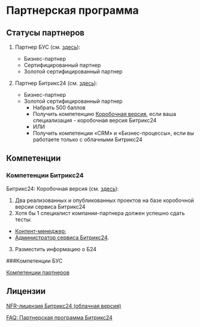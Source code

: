 # Партнерская программа

## Статусы партнеров

1. Партнер БУС (см. [здесь](https://partners.1c-bitrix.ru/sales/certification/)):
   - Бизнес-партнер
   - Сертифицированный партнер
   - Золотой сертифицированный партнер

2. Партнер Битрикс24 (см. [здесь](https://partners24.1c-bitrix.ru/program/status/#gold)):
   - Бизнес-партнер
   - Золотой сертифицированный партнер
     - Набрать 500 баллов
     - Получить компетенцию [Коробочная версия](https://partners24.1c-bitrix.ru/program/competence/cp.php), если ваша специализация - коробочная версия Битрикс24
     - ИЛИ
     - Получить компетенции «CRM» и «Бизнес-процессы», если вы работаете только с облачными Битрикс24

## Компетенции

### Компетенции Битрикс24

Битрикс24: Коробочная версия (см. [здесь](https://partners24.1c-bitrix.ru/program/competence/)):
 1. Два реализованных и опубликованных проектов на базе коробочной версии сервиса Битрикс24
 2. Хотя бы 1 специалист компании-партнера должен успешно сдать тесты:
   - [Контент-менеджер](http://dev.1c-bitrix.ru/learning/course/index.php?COURSE_ID=34);
   - [Администратор сервиса Битрикс24](http://dev.1c-bitrix.ru/learning/course/index.php?COURSE_ID=48).
 3. Разместить информацию о Б24

###Компетенции БУС

[Компетенции партнеров](https://partners.1c-bitrix.ru/sales/competence/)

## Лицензии

[NFR-лицензия Битрикс24 (облачная версия)](https://partners24.1c-bitrix.ru/partnership/nfr.php)


[FAQ: Партнерская программа Битрикс24](https://partners24.1c-bitrix.ru/support/faq/)
